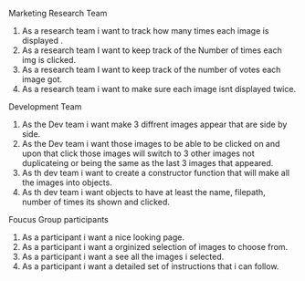 Marketing Research Team
1. As a research team i want to track how many times each image is displayed .
2. As a research team I want to keep track of the Number of times each img is clicked.
3. As a research team I want to keep track of the number of votes each image got.
4. As a research team i want to make sure each image isnt displayed twice.

Development Team
1. As the Dev team i want make 3 diffrent images appear that are side by side.
2. As the Dev team i want those images to be able to be clicked on and upon that click those images will switch to 3 other images not duplicateing or being the same as the last 3 images that appeared.
3. As th dev team i want to create a constructor function that will make all the images into objects. 
4. As th dev team i want objects to have at least the name, filepath,  number of times its shown and clicked.

Foucus Group participants 
1. As a participant i want a nice looking page.
2. As a participant i want a orginized selection of images to choose from.
3. As a participant i want a see all the images i selected.
4. As a participant i want a detailed set of instructions that i can follow.